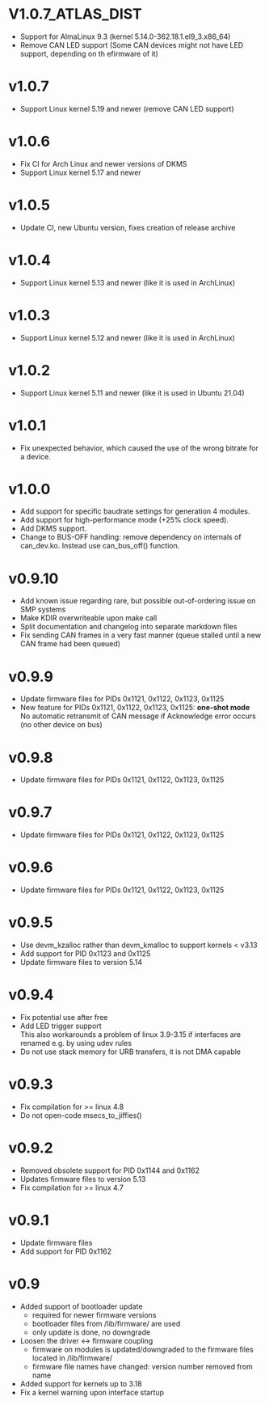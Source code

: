# V1.0.7_ATLAS_DIST
* Support for AlmaLinux 9.3 (kernel 5.14.0-362.18.1.el9_3.x86_64)
* Remove CAN LED support (Some CAN devices might not have LED support, depending on th efirmware of it)

# v1.0.7
* Support Linux kernel 5.19 and newer (remove CAN LED support)

# v1.0.6
* Fix CI for Arch Linux and newer versions of DKMS
* Support Linux kernel 5.17 and newer

# v1.0.5
* Update CI, new Ubuntu version, fixes creation of release archive

# v1.0.4
* Support Linux kernel 5.13 and newer (like it is used in ArchLinux)

# v1.0.3
* Support Linux kernel 5.12 and newer (like it is used in ArchLinux)

# v1.0.2
* Support Linux kernel 5.11 and newer (like it is used in Ubuntu 21.04)

# v1.0.1
* Fix unexpected behavior, which caused the use of the wrong bitrate for a device.

# v1.0.0
* Add support for specific baudrate settings for generation 4 modules.
* Add support for high-performance mode (+25% clock speed).
* Add DKMS support.
* Change to BUS-OFF handling: remove dependency on internals of can_dev.ko.
  Instead use can_bus_off() function.

# v0.9.10
* Add known issue regarding rare, but possible out-of-ordering issue on SMP systems
* Make KDIR overwriteable upon make call
* Split documentation and changelog into separate markdown files
* Fix sending CAN frames in a very fast manner (queue stalled until a new
  CAN frame had been queued)

# v0.9.9
* Update firmware files for PIDs 0x1121, 0x1122, 0x1123, 0x1125
* New feature for PIDs 0x1121, 0x1122, 0x1123, 0x1125: **one-shot mode**<br>
  No automatic retransmit of CAN message if Acknowledge error occurs
  (no other device on bus)

# v0.9.8
* Update firmware files for PIDs 0x1121, 0x1122, 0x1123, 0x1125

# v0.9.7
* Update firmware files for PIDs 0x1121, 0x1122, 0x1123, 0x1125

# v0.9.6
* Update firmware files for PIDs 0x1121, 0x1122, 0x1123, 0x1125

# v0.9.5
* Use devm_kzalloc rather than devm_kmalloc to support kernels < v3.13
* Add support for PID 0x1123 and 0x1125
* Update firmware files to version 5.14

# v0.9.4
* Fix potential use after free
* Add LED trigger support<br>
  This also workarounds a problem of linux 3.9-3.15 if interfaces are renamed
  e.g. by using udev rules
* Do not use stack memory for URB transfers, it is not DMA capable

# v0.9.3
* Fix compilation for >= linux 4.8
* Do not open-code msecs_to_jiffies()

# v0.9.2
* Removed obsolete support for PID 0x1144 and 0x1162
* Updates firmware files to version 5.13
* Fix compilation for >= linux 4.7

# v0.9.1
* Update firmware files
* Add support for PID 0x1162

# v0.9
* Added support of bootloader update
  * required for newer firmware versions
  * bootloader files from /lib/firmware/ are used
  * only update is done, no downgrade
* Loosen the driver <-> firmware coupling
  * firmware on modules is updated/downgraded to the firmware files located
    in /lib/firmware/
  * firmware file names have changed: version number removed from name
* Added support for kernels up to 3.18
* Fix a kernel warning upon interface startup
